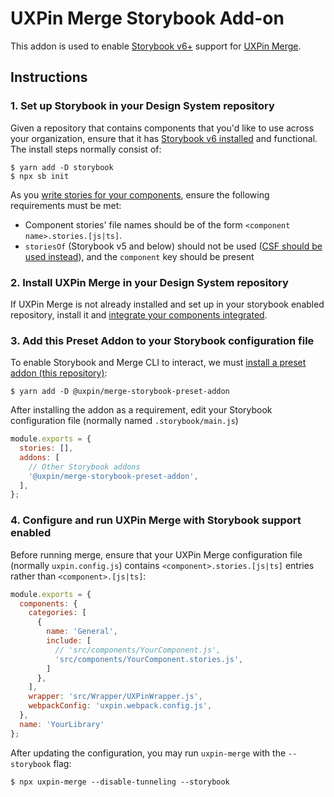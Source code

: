 # UXPin Merge Storybook Add-on

This addon is used to enable [Storybook v6+](https://storybook.js.org/docs) support for [UXPin Merge](https://www.uxpin.com/docs/merge).


## Instructions

### 1. Set up Storybook in your Design System repository

Given a repository that contains components that you'd like to use across your organization, ensure that it has [Storybook v6 installed](https://storybook.js.org/docs/react/get-started/install) and functional. The install steps normally consist of:

```shell
$ yarn add -D storybook
$ npx sb init
```

As you [write stories for your components](https://storybook.js.org/docs/react/get-started/whats-a-story), ensure the following requirements must be met:

- Component stories' file names should be of the form `<component name>.stories.[js|ts]`.
- `storiesOf` (Storybook v5 and below) should not be used ([CSF should be used instead](https://storybook.js.org/docs/react/api/csf)), and the `component` key should be present

### 2. Install UXPin Merge in your Design System repository

If UXPin Merge is not already installed and set up in your storybook enabled repository, install it and [integrate your components integrated](https://www.uxpin.com/docs/merge/integrating-your-own-components#requirements).

### 3. Add this Preset Addon to your Storybook configuration file

To enable Storybook and Merge CLI to interact, we must [install a preset addon (this repository)](https://storybook.js.org/docs/react/addons/install-addons):

```shell
$ yarn add -D @uxpin/merge-storybook-preset-addon
```

After installing the addon as a requirement, edit your Storybook configuration file (normally named `.storybook/main.js`)

```js
module.exports = {
  stories: [],
  addons: [
    // Other Storybook addons
    '@uxpin/merge-storybook-preset-addon',
  ],
};
```

### 4. Configure and run UXPin Merge with Storybook support enabled

Before running merge, ensure that your UXPin Merge configuration file (normally `uxpin.config.js`) contains `<component>.stories.[js|ts]` entries rather than `<component>.[js|ts]`:

```js
module.exports = {
  components: {
    categories: [
      {
        name: 'General',
        include: [
          // 'src/components/YourComponent.js',
          'src/components/YourComponent.stories.js',
        ]
      },
    ],
    wrapper: 'src/Wrapper/UXPinWrapper.js',
    webpackConfig: 'uxpin.webpack.config.js',
  },
  name: 'YourLibrary'
};
```

After updating the configuration, you may run `uxpin-merge` with the `--storybook` flag:

```shell
$ npx uxpin-merge --disable-tunneling --storybook
```
